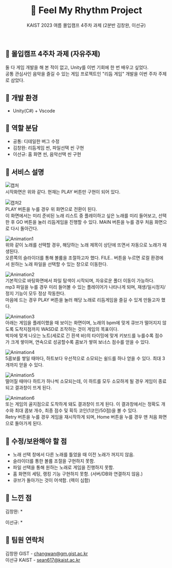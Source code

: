 <br />
<div align="center">
  <a href="https://github.com/othneildrew/Best-README-Template">
  </a>

  <h1 align="center">🎵 Feel My Rhythm Project</h1>

  <p align="center">
    KAIST 2023 여름 몰입캠프 4주차 과제 (2분반 김창완, 이선규)  
  <br />
  <br />
  <br />
  </p>
</div>

## :pushpin: 몰입캠프 4주차 과제 (자유주제)

둘 다 게임 개발을 해 본 적이 없고, Unity를 이번 기회에 한 번 배우고 싶었다.  
공통 관심사인 음악을 즐길 수 있는 게임 프로젝트인 "리듬 게임" 개발을 이번 주차 주제로 삼았다.  

## :pushpin: 개발 환경

- Unity(C#) + Vscode

## :pushpin: 역할 분담

- 공통: 디테일한 버그 수정
- 김창완: 리듬게임 씬, 파일선택 씬 구현
- 이선규: 홈 화면 씬, 음악선택 씬 구현

## :pushpin: 서비스 설명
![캡처](https://github.com/changwann/madcamp_week4_2/assets/122224659/a14329a5-6dd3-4b27-bc6b-a9fd3a016778)  
시작화면은 위와 같다. 현재는 PLAY 버튼만 구현이 되어 있다.  
   
![캡처2](https://github.com/changwann/madcamp_week4_2/assets/122224659/1272d738-b7e7-41d7-bd28-6c5b5d699e8a)  
PLAY 버튼을 누를 경우 위 화면으로 전환이 된다.  
이 화면에서는 미리 준비된 노래 리스트 중 플레이하고 싶은 노래를 미리 들어보고, 선택한 후 GO 버튼을 눌러 리듬게임을 진행할 수 있다.
MAIN 버튼을 누를 경우 처음 화면으로 다시 돌아간다.   
  
![Animation1](https://github.com/changwann/madcamp_week4_2/assets/122224659/9bcca8a9-120a-47ba-b23d-053049dab106)  
위와 같이 노래를 선택할 경우, 해당하는 노래 제목이 상단에 뜨면서 자동으로 노래가 재생된다.  
오른쪽의 슬라이더를 통해 볼륨을 조절하고자 했다. 
FILE.. 버튼을 누르면 로컬 환경에서 원하는 노래 파일을 선택할 수 있는 창으로 이동한다.   
  
![Animation2](https://github.com/changwann/madcamp_week4_2/assets/122224659/968d13c6-7fe3-4cc8-8233-002ca9418dc3)  
기본적으로 바탕화면에서 파일 탐색이 시작되며, 자유로운 폴더 이동이 가능하다.  
mp3 파일을 누를 경우 미리 들어볼 수 있는 플레이어가 나타나게 되며, 재생/일시정지/정지 기능이 모두 정상 작동한다.  
마음에 드는 경우 PLAY 버튼을 눌러 해당 노래로 리듬게임을 즐길 수 있게 만들고자 했다.   
  
![Animation3](https://github.com/changwann/madcamp_week4_2/assets/122224659/c79d08c3-3373-4c63-841e-078855ae5851)  
아래는 게임을 플레이했을 때 보이는 화면이며, 노래의 bpm에 맞게 큐브가 떨어지지 않도록 도착지점까지 WASD로 조작하는 것이 게임의 목표이다.  
박자에 맞게 나오는 노트(세로로 긴 흰색 바)의 타이밍에 맞게 키보드를 누를수록 점수가 크게 쌓이며, 연속으로 성공할수록 콤보가 쌓여 보너스 점수를 얻을 수 있다.  
   
![Animation4](https://github.com/changwann/madcamp_week4_2/assets/122224659/30790d35-81dc-4b5b-8cb4-72989b45edc8)  
5콤보를 쌓일 때마다, 하트보다 우선적으로 소모되는 쉴드를 하나 얻을 수 있다. 최대 3개까지 얻을 수 있다.   
  
![Animation5](https://github.com/changwann/madcamp_week4_2/assets/122224659/780be57f-58c5-4c55-ba92-592fece00801)  
떨어질 때마다 하트가 하나씩 소모되는데, 이 하트를 모두 소모하게 될 경우 게임이 종료되고 결과창이 뜨게 된다.   
  
![Animation6](https://github.com/changwann/madcamp_week4_2/assets/122224659/f910695f-4c83-4d1c-bfb3-6ea40b36789a)  
또는 게임의 골지점으로 도착하게 돼도 결과창이 뜨게 된다. 이 결과창에서는 정확도 개수와 최대 콤보 개수, 최종 점수 및 획득 코인(1코인/50점)을 볼 수 있다.  
Retry 버튼을 누를 경우 게임을 재시작하게 되며, Home 버튼을 누를 경우 맨 처음 화면으로 돌아가게 된다.   

## :pushpin: 수정/보완해야 할 점

- 노래 선택 창에서 다른 노래를 틀었을 때 이전 노래가 꺼지지 않음.
- 슬라이더를 통한 볼륨 조절을 구현하지 못함.
- 파일 선택을 통해 원하는 노래로 게임을 진행하지 못함.
- 홈 화면의 세팅, 랭킹 기능 구현하지 못함. (서버/DB와 연결하지 않음.)
- 큐브가 돌아가는 것이 어색함. (렉이 심함)

## :pushpin: 느낀 점

김창완: *

이선규: *

## :pushpin: 팀원 연락처

김창완 GIST - changwan@gm.gist.ac.kr  
이선규 KAIST - sean617@kaist.ac.kr
